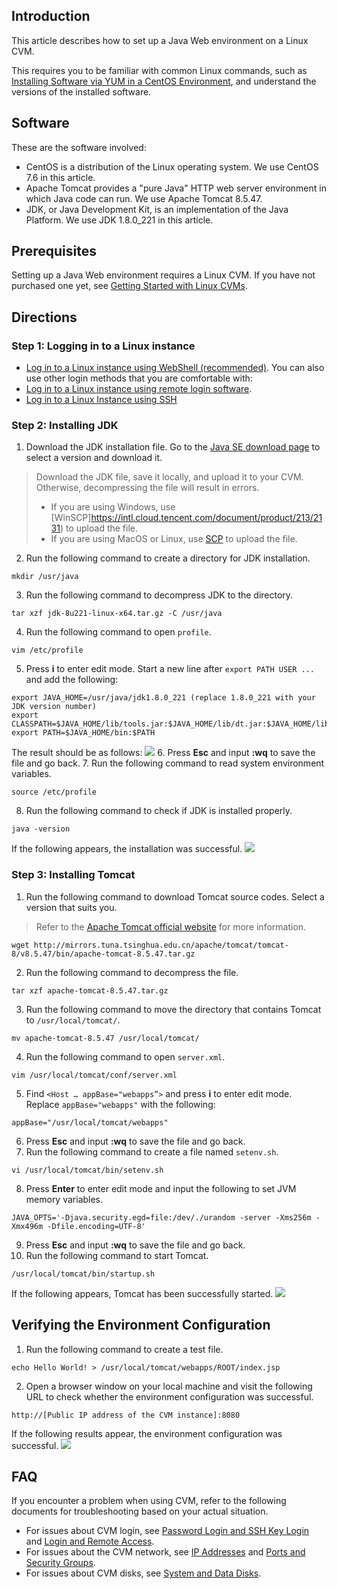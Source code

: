 ## Introduction
This article describes how to set up a Java Web environment on a Linux CVM.

This requires you to be familiar with common Linux commands, such as [Installing Software via YUM in a CentOS Environment](https://intl.cloud.tencent.com/document/product/213/2046), and understand the versions of the installed software.

## Software
These are the software involved:
- CentOS is a distribution of the Linux operating system. We use CentOS 7.6 in this article.
- Apache Tomcat provides a "pure Java" HTTP web server environment in which Java code can run. We use Apache Tomcat 8.5.47.
- JDK, or Java Development Kit, is an implementation of the Java Platform. We use JDK 1.8.0_221 in this article.


## Prerequisites
Setting up a Java Web environment requires a Linux CVM. If you have not purchased one yet, see [Getting Started with Linux CVMs](http://intl.cloud.tencent.com/document/product/213/2936).

## Directions
### Step 1: Logging in to a Linux instance
- [Log in to a Linux instance using WebShell (recommended)](https://intl.cloud.tencent.com/document/product/213/5436). You can also use other login methods that you are comfortable with:
- [Log in to a Linux instance using remote login software](https://intl.cloud.tencent.com/document/product/213/32502).
- [Log in to a Linux Instance using SSH](https://intl.cloud.tencent.com/document/product/213/32501)


### Step 2: Installing JDK
1. Download the JDK installation file. Go to the [Java SE download page](https://www.oracle.com/technetwork/java/javase/downloads/index.html) to select a version and download it.
>Download the JDK file, save it locally, and upload it to your CVM. Otherwise, decompressing the file will result in errors.
> - If you are using Windows, use [WinSCP]https://intl.cloud.tencent.com/document/product/213/2131) to upload the file.
> - If you are using MacOS or Linux, use [SCP](https://intl.cloud.tencent.com/document/product/213/2133) to upload the file.
>
2. Run the following command to create a directory for JDK installation.
```
mkdir /usr/java
```
3. Run the following command to decompress JDK to the directory.
```
tar xzf jdk-8u221-linux-x64.tar.gz -C /usr/java
```
4. Run the following command to open `profile`.
```
vim /etc/profile
```
5. Press **i** to enter edit mode. Start a new line after `export PATH USER ...` and add the following:
```
export JAVA_HOME=/usr/java/jdk1.8.0_221 (replace 1.8.0_221 with your JDK version number)
export CLASSPATH=$JAVA_HOME/lib/tools.jar:$JAVA_HOME/lib/dt.jar:$JAVA_HOME/lib
export PATH=$JAVA_HOME/bin:$PATH
```
The result should be as follows:
![](https://main.qcloudimg.com/raw/a4d0466eca6c4c0ef219f571b7d165de.png)
6. Press **Esc** and input **:wq** to save the file and go back.
7. Run the following command to read system environment variables.
```
source /etc/profile
```
8. Run the following command to check if JDK is installed properly.
```
java -version
```
If the following appears, the installation was successful.
![](https://main.qcloudimg.com/raw/f12cfeed5d8aa15cccb9836637e9555f.png)

### Step 3: Installing Tomcat
1. Run the following command to download Tomcat source codes. Select a version that suits you.
>Refer to the [Apache Tomcat official website](https://tomcat.apache.org/) for more information.
>
```
wget http://mirrors.tuna.tsinghua.edu.cn/apache/tomcat/tomcat-8/v8.5.47/bin/apache-tomcat-8.5.47.tar.gz
```
2. Run the following command to decompress the file.
```
tar xzf apache-tomcat-8.5.47.tar.gz
```
3. Run the following command to move the directory that contains Tomcat to `/usr/local/tomcat/`.
```
mv apache-tomcat-8.5.47 /usr/local/tomcat/
```
4. Run the following command to open `server.xml`.
```
vim /usr/local/tomcat/conf/server.xml
```
5. Find `<Host … appBase="webapps”>` and press **i** to enter edit mode. Replace `appBase="webapps"` with the following:
```
appBase="/usr/local/tomcat/webapps"
```
6. Press **Esc** and input **:wq** to save the file and go back.
7. Run the following command to create a file named `setenv.sh`.
```
vi /usr/local/tomcat/bin/setenv.sh
```
8. Press **Enter** to enter edit mode and input the following to set JVM memory variables.
```
JAVA_OPTS='-Djava.security.egd=file:/dev/./urandom -server -Xms256m -Xmx496m -Dfile.encoding=UTF-8' 
```
9. Press **Esc** and input **:wq** to save the file and go back.
10. Run the following command to start Tomcat.
```
/usr/local/tomcat/bin/startup.sh
```
If the following appears, Tomcat has been successfully started.
![](https://main.qcloudimg.com/raw/64bdd25e734db46464655f15acae4c2f.png)

## Verifying the Environment Configuration
1. Run the following command to create a test file.
```
echo Hello World! > /usr/local/tomcat/webapps/ROOT/index.jsp
```
2. Open a browser window on your local machine and visit the following URL to check whether the environment configuration was successful.
```
http://[Public IP address of the CVM instance]:8080
```
If the following results appear, the environment configuration was successful.
![](https://main.qcloudimg.com/raw/359b7119e9e7d81e2e2728dabd57456a.png)

## FAQ
If you encounter a problem when using CVM, refer to the following documents for troubleshooting based on your actual situation.
- For issues about CVM login, see [Password Login and SSH Key Login](https://intl.cloud.tencent.com/document/product/213/18120) and [Login and Remote Access](https://intl.cloud.tencent.com/document/product/213/17278).
- For issues about the CVM network, see [IP Addresses](https://intl.cloud.tencent.com/document/product/213/17285) and [Ports and Security Groups](https://intl.cloud.tencent.com/document/product/213/2502).
- For issues about CVM disks, see [System and Data Disks](https://intl.cloud.tencent.com/document/product/213/17351).
